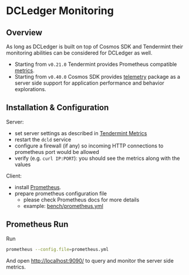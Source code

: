 # DCLedger Monitoring

## Overview

As long as DCLedger is built on top of Cosmos SDK and Tendermint their monitoring abilities can be considered for DCLedger as well.

*   Starting from `v0.21.0` Tendermint provides Prometheus compatible [metrics](https://docs.tendermint.com/master/nodes/metrics.html#metrics).
*   Starting from `v0.40.0` Cosmos SDK provides [telemetry](https://docs.cosmos.network/master/core/telemetry.html) package as a server side support for application performance and behavior explorations.

## Installation & Configuration

Server:

*   set server settings as described in [Tendermint Metrics](https://docs.tendermint.com/master/nodes/metrics.html#metrics)
*   restart the `dcld` service
*   configure a firewall (if any) so incoming HTTP connections to prometheus port would be allowed
*   verify (e.g. `curl IP:PORT`): you should see the metrics along with the values

Client:

*   install [Prometheus](https://prometheus.io/docs/prometheus/latest/getting_started/).
*   prepare prometheus configuration file
    *   please check Prometheus docs for more details
    *   example: [bench/prometheus.yml](../bench/prometheus.yml)

## Prometheus Run

Run

```bash
prometheus --config.file=prometheus.yml
```

And open <http://localhost:9090/> to query and monitor the server side metrics.
